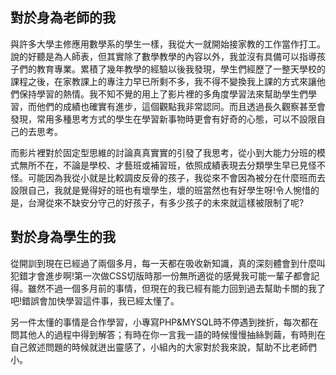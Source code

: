 ## 對於身為老師的我
與許多大學主修應用數學系的學生一樣，我從大一就開始接家教的工作當作打工。說的好聽是為人師表，但其實除了數學教學的內容以外，我並沒有具備可以指導孩子們的教育專業。累積了幾年教學的經驗以後我發現，學生們經歷了一整天學校的課程之後，在家教課上的專注力早已所剩不多，我不得不變換我上課的方式來讓他們保持學習的熱情。我不知不覺的用上了影片裡的多角度學習法來幫助學生們學習，而他們的成績也確實有進步，這個觀點我非常認同。而且透過長久觀察甚至會發現，常用多種思考方式的學生在學習新事物時更會有好奇的心態，可以不設限自己的去思考。

而影片裡對於固定型思維的討論真真實實的引發了我思考，從小到大能力分班的模式無所不在，不論是學校、才藝班或補習班，依照成績表現去分類學生早已見怪不怪。可能因為我從小就是比較調皮反骨的孩子，我從來不會因為被分在什麼班而去設限自己，我就是覺得好的班也有壞學生，壞的班當然也有好學生呀!令人惋惜的是，台灣從來不缺安分守己的好孩子，有多少孩子的未來就這樣被限制了呢?

## 對於身為學生的我
從開訓到現在已經過了兩個多月，每一天都在吸收新知識，真的深刻體會到什麼叫犯錯才會進步啊!第一次做CSS切版時那一份無所適從的感覺我可能一輩子都會記得。雖然不過一個多月前的事情，但現在的我已經有能力回到過去幫助卡關的我了吧!錯誤會加快學習這件事，我已經太懂了。

另一件太懂的事情是合作學習，小專寫PHP&MYSQL時不停遇到挫折，每次都在問其他人的過程中得到解答；有時在你一言我一語的時候慢慢抽絲剝繭，有時則在自己敘述問題的時候就迸出靈感了，小組內的大家對於我來說，幫助不比老師們小。